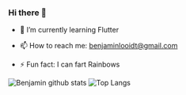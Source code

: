 ### Hi there 👋

<!--
**Benjaminlooi/Benjaminlooi** is a ✨ _special_ ✨ repository because its `README.md` (this file) appears on your GitHub profile.

Here are some ideas to get you started:
-->
<!-- - 🔭 I’m currently working on ... -->
- 🌱 I’m currently learning Flutter
<!-- - 👯 I’m looking to collaborate on ... -->
<!-- - 🤔 I’m looking for help with ... -->
<!-- - 💬 Ask me about ... -->
- 📫 How to reach me: benjaminlooidt@gmail.com
<!-- - 😄 Pronouns: ... -->
- ⚡ Fun fact: I can fart Rainbows

<!-- ![trophy](https://github-profile-trophy.vercel.app/?username=BenjaminLooi) -->

![Benjamin github stats](https://github-readme-stats.vercel.app/api?username=BenjaminLooi&count_private=true&show_icons=true)
![Top Langs](https://github-readme-stats.vercel.app/api/top-langs/?username=BenjaminLooi)

